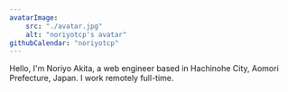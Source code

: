 ```yaml
---
avatarImage:
    src: "./avatar.jpg"
    alt: "noriyotcp's avatar"
githubCalendar: "noriyotcp"
---
```

Hello, I'm Noriyo Akita, a web engineer based in Hachinohe City, Aomori Prefecture, Japan. I work remotely full-time.

